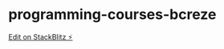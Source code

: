 # programming-courses-bcreze

[Edit on StackBlitz ⚡️](https://stackblitz.com/edit/programming-courses-bcreze)